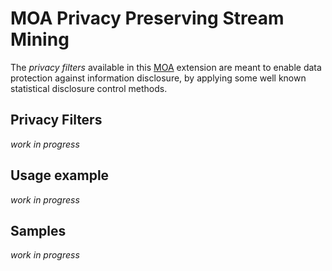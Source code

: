 # MOA Privacy Preserving Stream Mining

The *privacy filters* available in this [MOA](http://moa.cms.waikato.ac.nz/) extension are meant to enable data protection against information disclosure, by applying some well known statistical disclosure control methods.

## Privacy Filters

*work in progress*

## Usage example

*work in progress*

## Samples

*work in progress*
